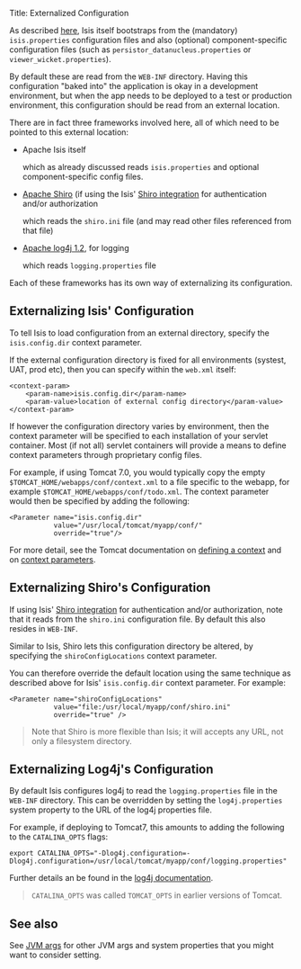 Title: Externalized Configuration

As described [here](./configuration-files.html), Isis itself bootstraps from the (mandatory) `isis.properties` configuration files and also (optional) component-specific configuration files (such as `persistor_datanucleus.properties` or `viewer_wicket.properties`).

By default these are read from the `WEB-INF` directory.  Having this configuration "baked into" the application is okay in a development environment, but when the app needs to be deployed to a test or production environment, this configuration should be read from an external location.

There are in fact three frameworks involved here, all of which need to be pointed to this external location:

* Apache Isis itself

  which as already discussed reads `isis.properties` and optional component-specific config files.

* [Apache Shiro](http://shiro.apache.org) (if using the Isis' [Shiro integration](../components/security/shiro/about.html) for authentication and/or authorization
  
  which reads the `shiro.ini` file (and may read other files referenced from that file)  

* [Apache log4j 1.2](http://logging.apache.org/log4j/1.2), for logging

  which reads `logging.properties` file
  
Each of these frameworks has its own way of externalizing its configuration.

## <a name="isis">Externalizing Isis' Configuration</a>

To tell Isis to load configuration from an external directory, specify the `isis.config.dir` context parameter.  

If the external configuration directory is fixed for all environments (systest, UAT, prod etc), then you can specify within the `web.xml` itself:

    <context-param>
        <param-name>isis.config.dir</param-name>
        <param-value>location of external config directory</param-value>
    </context-param>

If however the configuration directory varies by environment, then the context parameter will be specified to each installation of your servlet container.  Most (if not all) servlet containers will provide a means to define context parameters through proprietary config files.

For example, if using Tomcat 7.0, you would typically copy the empty `$TOMCAT_HOME/webapps/conf/context.xml` to a file specific to the webapp, for example `$TOMCAT_HOME/webapps/conf/todo.xml`.  The context parameter would then be specified by adding the following:

    <Parameter name="isis.config.dir"
               value="/usr/local/tomcat/myapp/conf/"
               override="true"/>

For more detail, see the Tomcat documentation on [defining a context](http://tomcat.apache.org/tomcat-7.0-doc/config/context.html#Defining_a_context) and on [context parameters](http://tomcat.apache.org/tomcat-7.0-doc/config/context.html#Context_Parameters).
     
## <a name="shiro">Externalizing Shiro's Configuration</a>

If using Isis' [Shiro integration](../components/security/shiro/about.html) for authentication and/or authorization, note that it reads from the `shiro.ini` configuration file.  By default this also resides in `WEB-INF`.

Similar to Isis, Shiro lets this configuration directory be altered, by specifying the `shiroConfigLocations` context parameter.

You can therefore override the default location using the same technique as described above for Isis' `isis.config.dir` context parameter.  For example:

    <Parameter name="shiroConfigLocations" 
               value="file:/usr/local/myapp/conf/shiro.ini" 
               override="true" />

> Note that Shiro is more flexible than Isis; it will accepts any URL, not only a filesystem directory. 


## <a name="log4j">Externalizing Log4j's Configuration</a>

By default Isis configures log4j to read the `logging.properties` file in the `WEB-INF` directory.  This can be overridden by setting the `log4j.properties` system property to the URL of the log4j properties file.

For example, if deploying to Tomcat7, this amounts to adding the following to the `CATALINA_OPTS` flags:

    export CATALINA_OPTS="-Dlog4j.configuration=-Dlog4j.configuration=/usr/local/tomcat/myapp/conf/logging.properties"

Further details an be found in the [log4j documentation](https://logging.apache.org/log4j/1.2/manual.html#Example_Configurations).

> `CATALINA_OPTS` was called `TOMCAT_OPTS` in earlier versions of Tomcat.

## See also

See [JVM args](./suggested-jvm-args.html) for other JVM args and system properties that you might want to consider setting.
